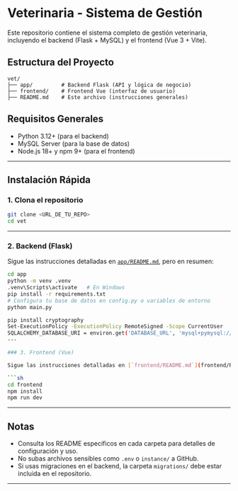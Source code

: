 # Veterinaria - Sistema de Gestión

Este repositorio contiene el sistema completo de gestión veterinaria, incluyendo el backend (Flask + MySQL) y el frontend (Vue 3 + Vite).

## Estructura del Proyecto

```
vet/
├── app/         # Backend Flask (API y lógica de negocio)
├── frontend/    # Frontend Vue (interfaz de usuario)
├── README.md    # Este archivo (instrucciones generales)
```

## Requisitos Generales

- Python 3.12+ (para el backend)
- MySQL Server (para la base de datos)
- Node.js 18+ y npm 9+ (para el frontend)

---

## Instalación Rápida

### 1. Clona el repositorio

```sh
git clone <URL_DE_TU_REPO>
cd vet
```

---

### 2. Backend (Flask)

Sigue las instrucciones detalladas en [`app/README.md`](app/README.md), pero en resumen:

```sh
cd app
python -m venv .venv
.venv\Scripts\activate   # En Windows
pip install -r requirements.txt
# Configura tu base de datos en config.py o variables de entorno
python main.py
```
```sh
pip install cryptography
Set-ExecutionPolicy -ExecutionPolicy RemoteSigned -Scope CurrentUser
SQLALCHEMY_DATABASE_URI = environ.get('DATABASE_URL', 'mysql+pymysql://root:root@localhost/veterinaria_db')
---

### 3. Frontend (Vue)

Sigue las instrucciones detalladas en [`frontend/README.md`](frontend/README.md), pero en resumen:

```sh
cd frontend
npm install
npm run dev
```

---

## Notas

- Consulta los README específicos en cada carpeta para detalles de configuración y uso.
- No subas archivos sensibles como `.env` o `instance/` a GitHub.
- Si usas migraciones en el backend, la carpeta `migrations/` debe estar incluida en el repositorio.

---
